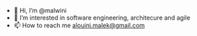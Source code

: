 - 👋 Hi, I’m @malwini
- 👀 I’m interested in software engineering, architecure and agile
- 📫 How to reach me alouini.malek@gmail.com

<!---
malwini/malwini is a ✨ special ✨ repository because its `README.md` (this file) appears on your GitHub profile.
You can click the Preview link to take a look at your changes.
--->
